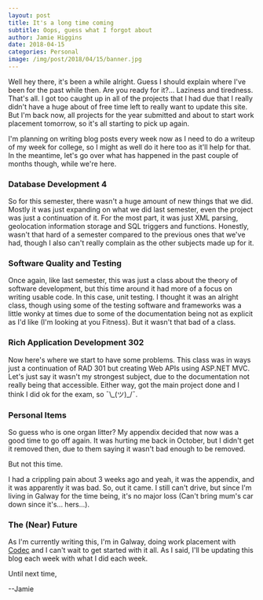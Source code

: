 ```yaml
---
layout: post
title: It's a long time coming
subtitle: Oops, guess what I forgot about
author: Jamie Higgins
date: 2018-04-15
categories: Personal
image: /img/post/2018/04/15/banner.jpg
---
```


Well hey there, it's been a while alright. Guess I should explain where I've been for the past while then. Are you ready for it?... Laziness and tiredness. That's all. I got too caught up in all of the projects that I had due that I really didn't have a huge about of free time left to really want to update this site. But I'm back now, all projects for the year submitted and about to start work placement tomorrow, so it's all starting to pick up again.

I'm planning on writing blog posts every week now as I need to do a writeup of my week for college, so I might as well do it here too as it'll help for that. In the meantime, let's go over what has happened in the past couple of months though, while we're here.

### Database Development 4

So for this semester, there wasn't a huge amount of new things that we did. Mostly it was just expanding on what we did last semester, even the project was just a continuation of it. For the most part, it was just XML parsing, geolocation information storage and SQL triggers and functions. Honestly, wasn't that hard of a semester compared to the previous ones that we've had, though I also can't really complain as the other subjects made up for it.

### Software Quality and Testing

Once again, like last semester, this was just a class about the theory of software development, but this time around it had more of a focus on writing usable code. In this case, unit testing. I thought it was an alright class, though using some of the testing software and frameworks was a little wonky at times due to some of the documentation being not as explicit as I'd like (I'm looking at you Fitness). But it wasn't that bad of a class.

### Rich Application Development 302

Now here's where we start to have some problems. This class was in ways just a continuation of RAD 301 but creating Web APIs using ASP.NET MVC. Let's just say it wasn't my strongest subject, due to the documentation not really being that accessible. Either way, got the main project done and I think I did ok for the exam, so ¯\\\_(ツ)_/¯.

### Personal Items

So guess who is one organ litter? My appendix decided that now was a good time to go off again. It was hurting me back in October, but I didn't get it removed then, due to them saying it wasn't bad enough to be removed.

But not this time.

I had a crippling pain about 3 weeks ago and yeah, it was the appendix, and it was apparently it was bad. So, out it came. I still can't drive, but since I'm living in Galway for the time being, it's no major loss (Can't bring mum's car down since it's... hers...).

### The (Near) Future

As I'm currently writing this, I'm in Galway, doing work placement with [Codec](http://www.codec.ie/) and I can't wait to get started with it all. As I said, I'll be updating this blog each week with what I did each week.

Until next time,

--Jamie
